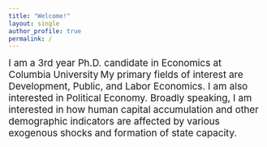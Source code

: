 ```yaml
---
title: "Welcome!"
layout: single
author_profile: true
permalink: /
---
```


<span style="font-size:14pt;">
I am a 3rd year Ph.D. candidate in Economics at Columbia University</span>

<span style="font-size:14pt;">
My primary fields of interest are Development, Public, and Labor Economics. I am also interested in Political Economy. </span>

<span style="font-size:14pt;">
Broadly speaking, I am interested in how human capital accumulation and other demographic indicators are affected by various exogenous shocks and formation of state capacity. </span>



